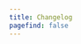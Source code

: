 ```yaml
---
title: Changelog
pagefind: false
---
```


































































